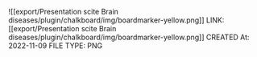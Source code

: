 ![[export/Presentation scite Brain diseases/plugin/chalkboard/img/boardmarker-yellow.png]]
LINK: [[export/Presentation scite Brain diseases/plugin/chalkboard/img/boardmarker-yellow.png]]
CREATED At: 2022-11-09
FILE TYPE: PNG
